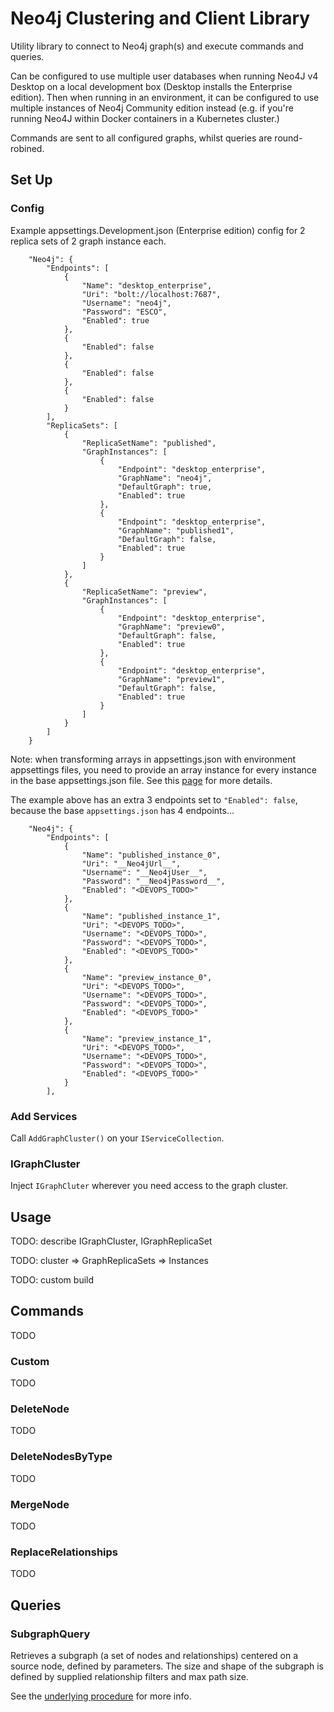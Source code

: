 ﻿# Neo4j Clustering and Client Library

Utility library to connect to Neo4j graph(s) and execute commands and queries.

Can be configured to use multiple user databases when running Neo4J v4 Desktop on a local development box (Desktop installs the Enterprise edition). Then when running in an environment, it can be configured to use multiple instances of Neo4j Community edition instead (e.g. if you're running Neo4J within Docker containers in a Kubernetes cluster.)

Commands are sent to all configured graphs, whilst queries are round-robined.

## Set Up

### Config

Example appsettings.Development.json (Enterprise edition) config for 2 replica sets of 2 graph instance each.

```
    "Neo4j": {
        "Endpoints": [
            {
                "Name": "desktop_enterprise",
                "Uri": "bolt://localhost:7687",
                "Username": "neo4j",
                "Password": "ESCO",
                "Enabled": true
            },
            {
                "Enabled": false
            },
            {
                "Enabled": false
            },
            {
                "Enabled": false
            }
        ],
        "ReplicaSets": [
            {
                "ReplicaSetName": "published",
                "GraphInstances": [
                    {
                        "Endpoint": "desktop_enterprise",
                        "GraphName": "neo4j",
                        "DefaultGraph": true,
                        "Enabled": true
                    },
                    {
                        "Endpoint": "desktop_enterprise",
                        "GraphName": "published1",
                        "DefaultGraph": false,
                        "Enabled": true
                    }
                ]
            },
            {
                "ReplicaSetName": "preview",
                "GraphInstances": [
                    {
                        "Endpoint": "desktop_enterprise",
                        "GraphName": "preview0",
                        "DefaultGraph": false,
                        "Enabled": true
                    },
                    {
                        "Endpoint": "desktop_enterprise",
                        "GraphName": "preview1",
                        "DefaultGraph": false,
                        "Enabled": true
                    }
                ]
            }
        ]
    }
```

Note: when transforming arrays in appsettings.json with environment appsettings files, you need to provide an array instance for every instance in the base appsettings.json file. See this [page](https://rimdev.io/avoiding-aspnet-core-configuration-pitfalls-with-array-values/) for more details.

The example above has an extra 3 endpoints set to `"Enabled": false`, because the base `appsettings.json` has 4 endpoints...

```
    "Neo4j": {
        "Endpoints": [
            {
                "Name": "published_instance_0",
                "Uri": "__Neo4jUrl__",
                "Username": "__Neo4jUser__",
                "Password": "__Neo4jPassword__",
                "Enabled": "<DEVOPS_TODO>"
            },
            {
                "Name": "published_instance_1",
                "Uri": "<DEVOPS_TODO>",
                "Username": "<DEVOPS_TODO>",
                "Password": "<DEVOPS_TODO>",
                "Enabled": "<DEVOPS_TODO>"
            },
            {
                "Name": "preview_instance_0",
                "Uri": "<DEVOPS_TODO>",
                "Username": "<DEVOPS_TODO>",
                "Password": "<DEVOPS_TODO>",
                "Enabled": "<DEVOPS_TODO>"
            },
            {
                "Name": "preview_instance_1",
                "Uri": "<DEVOPS_TODO>",
                "Username": "<DEVOPS_TODO>",
                "Password": "<DEVOPS_TODO>",
                "Enabled": "<DEVOPS_TODO>"
            }
        ],
```

### Add Services

Call `AddGraphCluster()` on your `IServiceCollection`.

### IGraphCluster

Inject `IGraphCluter` wherever you need access to the graph cluster.

## Usage

TODO: describe IGraphCluster, IGraphReplicaSet

TODO: cluster => GraphReplicaSets => Instances

TODO: custom build

## Commands

TODO

### Custom

TODO

### DeleteNode

TODO

### DeleteNodesByType

TODO

### MergeNode

TODO

### ReplaceRelationships

TODO

## Queries

### SubgraphQuery

Retrieves a subgraph (a set of nodes and relationships) centered on a source node, defined by parameters. The size and shape of the subgraph is defined by supplied relationship filters and max path size.

See the [underlying procedure](https://neo4j.com/labs/apoc/4.1/graph-querying/expand-subgraph/) for more info.
